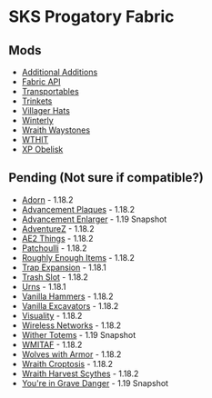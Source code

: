 # SKS Progatory Fabric

## Mods

- [Additional Additions](https://www.curseforge.com/minecraft/mc-mods/additional-additions/files)
- [Fabric API](https://www.curseforge.com/minecraft/mc-mods/fabric-api/files)
- [Transportables](https://www.curseforge.com/minecraft/mc-mods/grims-transportables/files)
- [Trinkets](https://www.curseforge.com/minecraft/mc-mods/trinkets/files)
- [Villager Hats](https://www.curseforge.com/minecraft/mc-mods/villager-hats-mod/files)
- [Winterly](https://www.curseforge.com/minecraft/mc-mods/winterly/files)
- [Wraith Waystones](https://www.curseforge.com/minecraft/mc-mods/fabric-waystones/files)
- [WTHIT](https://www.curseforge.com/minecraft/mc-mods/wthit/files)
- [XP Obelisk](https://curseforge.com/minecraft/mc-mods/xp-obelisk)

## Pending (Not sure if compatible?)

- [Adorn](https://www.curseforge.com/minecraft/mc-mods/adorn) - 1.18.2
- [Advancement Plaques](https://www.curseforge.com/minecraft/mc-mods/advancement-plaques-fabric) - 1.18.2
- [Advancement Enlarger](https://www.curseforge.com/minecraft/mc-mods/advancements-enlarger/files) - 1.19 Snapshot
- [AdventureZ](https://www.curseforge.com/minecraft/mc-mods/adventurez/files) - 1.18.2
- [AE2 Things](https://www.curseforge.com/minecraft/mc-mods/ae2things/files) - 1.18.2
- [Patchoulli](https://www.curseforge.com/minecraft/mc-mods/patchouli-fabric/files) - 1.18.2
- [Roughly Enough Items](https://www.curseforge.com/minecraft/mc-mods/roughly-enough-items/files) - 1.18.2
- [Trap Expansion](https://www.curseforge.com/minecraft/mc-mods/trap-expansion-fabric/files) - 1.18.1
- [Trash Slot](https://www.curseforge.com/minecraft/mc-mods/trashslot-fabric-edition) - 1.18.2
- [Urns](https://www.curseforge.com/minecraft/mc-mods/urns/files) - 1.18.1
- [Vanilla Hammers](https://www.curseforge.com/minecraft/mc-mods/vanilla-hammers/files) - 1.18.2
- [Vanilla Excavators](https://www.curseforge.com/minecraft/mc-mods/vanilla-excavators/files) - 1.18.2
- [Visuality](https://www.curseforge.com/minecraft/mc-mods/visuality/files) - 1.18.2
- [Wireless Networks](https://www.curseforge.com/minecraft/mc-mods/wireless-networks/files) - 1.18.2
- [Wither Totems](https://www.curseforge.com/minecraft/mc-mods/wither-totem/files) - 1.19 Snapshot
- [WMITAF](https://www.curseforge.com/minecraft/mc-mods/wmitaf/files) - 1.18.2
- [Wolves with Armor](https://www.curseforge.com/minecraft/mc-mods/wolves-with-armor) - 1.18.2
- [Wraith Croptosis](https://www.curseforge.com/minecraft/mc-mods/croptosis/files) - 1.18.2
- [Wraith Harvest Scythes](https://www.curseforge.com/minecraft/mc-mods/harvest-scythes/files) - 1.18.2
- [You're in Grave Danger](https://www.curseforge.com/minecraft/mc-mods/youre-in-grave-danger/files) - 1.19 Snapshot
